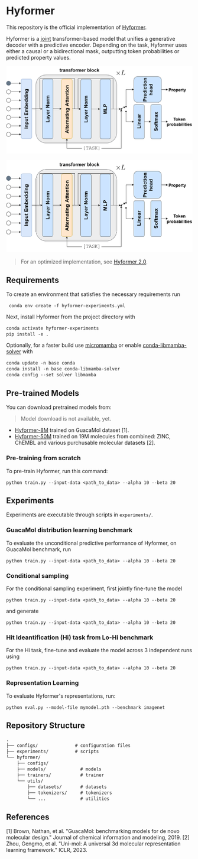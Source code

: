 # Hyformer

This repository is the official implementation of [Hyformer](https://arxiv.org/abs/2504.16559). 

Hyformer is a [joint](https://www.microsoft.com/en-us/research/wp-content/uploads/2016/02/LasserreBishopMinka06.pdf) transformer-based model that unifies a generative decoder with a predictive encoder. Depending on the task, Hyformer uses either a causal or a bidirectional mask, outputting token probabilities or predicted property values.

![alt text](hyformer.png)

<img src="hyformer.png" width="520" height="250"/>

> For an optimized implementation, see [Hyformer 2.0](https://github.com/szczurek-lab/hyformer/tree/hyformer-2.0). 


## Requirements

To create an environment that satisfies the necessary requirements run
```
 conda env create -f hyformer-experiments.yml
```
Next, install Hyformer from the project directory with 
```
conda activate hyformer-experiments
pip install -e .
```

Optionally, for a faster build use [micromamba](https://mamba.readthedocs.io/en/latest/user_guide/micromamba.html) or enable [conda-libmamba-solver](https://www.anaconda.com/blog/conda-is-fast-now) with 
``` 
conda update -n base conda
conda install -n base conda-libmamba-solver
conda config --set solver libmamba
```

## Pre-trained Models

You can download pretrained models from:

> Model download is not available, yet.

- [Hyformer-8M](https://drive.google.com/mymodel.pth) trained on GuacaMol dataset [1].
- [Hyformer-50M](https://drive.google.com/mymodel.pth) trained on 19M molecules from combined: ZINC, ChEMBL and various purchusable molecular datasets [2]. 

### Pre-training from scratch

To pre-train Hyformer, run this command:

```train
python train.py --input-data <path_to_data> --alpha 10 --beta 20
```

## Experiments

Experiments are executable through scripts in `experiments/`.

### GuacaMol distribution learning benchmark

To evaluate the unconditional predictive performance of Hyformer, on GuacaMol benchmark, run 
```train
python train.py --input-data <path_to_data> --alpha 10 --beta 20
```

### Conditional sampling

For the conditional sampling experiment, first jointly fine-tune the model
```train
python train.py --input-data <path_to_data> --alpha 10 --beta 20
```
and generate
```train
python train.py --input-data <path_to_data> --alpha 10 --beta 20
```

### Hit Ideantification (Hi) task from Lo-Hi benchmark

For the Hi task, fine-tune and evaluate the model across 3 independent runs using
```train
python train.py --input-data <path_to_data> --alpha 10 --beta 20
```


### Representation Learning

To evaluate Hyformer's representations, run:

```eval
python eval.py --model-file mymodel.pth --benchmark imagenet
```


## Repository Structure

```
.
├── configs/              # configuration files
├── experiments/          # scripts
└── hyformer/          
    ├── configs/            
    ├── models/             # models
    ├── trainers/           # trainer
    └── utils/           
        ├── datasets/       # datasets
        ├── tokenizers/     # tokenizers
        └── ...             # utilities

```


## References

[1] Brown, Nathan, et al. "GuacaMol: benchmarking models for de novo molecular design." Journal of chemical information and modeling, 2019.
[2] Zhou, Gengmo, et al. "Uni-mol: A universal 3d molecular representation learning framework." ICLR, 2023.